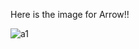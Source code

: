 Here is the image for Arrow!!

![a1](https://github.com/vyshnavi1402/MultiLingual-Translator-and-Transliterator/assets/108367765/3c1f6d7c-0966-416f-bade-4c08a0e2ce51)

